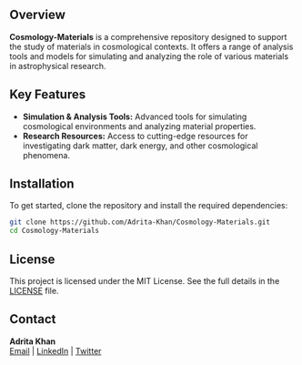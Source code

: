 ## Overview

**Cosmology-Materials** is a comprehensive repository designed to support the study of materials in cosmological contexts. It offers a range of analysis tools and models for simulating and analyzing the role of various materials in astrophysical research.

## Key Features

* **Simulation & Analysis Tools:** Advanced tools for simulating cosmological environments and analyzing material properties.
* **Research Resources:** Access to cutting-edge resources for investigating dark matter, dark energy, and other cosmological phenomena.

## Installation

To get started, clone the repository and install the required dependencies:

```bash
git clone https://github.com/Adrita-Khan/Cosmology-Materials.git
cd Cosmology-Materials
```

## License

This project is licensed under the MIT License. See the full details in the [LICENSE](LICENSE) file.

## Contact

**Adrita Khan**  
[Email](mailto:adrita.khan.official@gmail.com) | [LinkedIn](https://www.linkedin.com/in/adrita-khan) | [Twitter](https://x.com/Adrita_)
